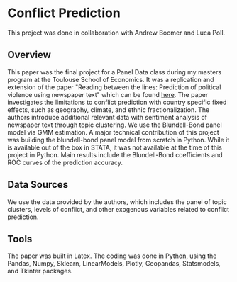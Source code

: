 # Conflict Prediction

This project was done in collaboration with Andrew Boomer and Luca Poll.

## Overview
This paper was the final project for a Panel Data class during my masters program at the Toulouse School of Economics. It was a replication and extension of the paper "Reading between the lines: Prediction of political violence using newspaper text" which can be found [here](https://www.repository.cam.ac.uk/bitstream/handle/1810/302412/mueller%20and%20rauh%202018.pdf?sequence=1). The paper investigates the limitations to conflict prediction with country specific fixed effects, such as geography, climate, and ethnic fractionalization. The authors introduce additional relevant data with sentiment analysis of newspaper text through topic clustering. We use the Blundell-Bond panel model via GMM estimation. A major technical contribution of this project was building the blundell-bond panel model from scratch in Python. While it is available out of the box in STATA, it was not available at the time of this project in Python. Main results include the Blundell-Bond coefficients and ROC curves of the prediction accuracy.

## Data Sources
We use the data provided by the authors, which includes the panel of topic clusters, levels of conflict, and other exogenous variables related to conflict prediction.

## Tools
The paper was built in Latex. The coding was done in Python, using the Pandas, Numpy, Sklearn, LinearModels, Plotly, Geopandas, Statsmodels, and Tkinter packages.

<!-- ## Getting Started

1. Unpack the zip folder in the directory you want to store the code in.
2. The code can be executed in two ways: 
    1. Use your editor of choice and run the script Main.py.
    2. Run Main.py straight from the terminal by first navigating to the code folder
    using 'cd yourchoiceofdirectory/mastercode/Code' and then executing the code by
    typing either 'python3 Main.py' or 'python Main.py' depending on your executable. 
    
    ![terminalrun](run_main.png)

### Prerequisites

* Python 3.8 needs to be installed on your machine in order to be able to execute the code.

* All additional libraries used will be installed automatically when executing the program.

## Code Execution

Executing Main.py prompts two selection windows. 
1. Choose what part of the code you want to run, either the regressions and ROC curves or
the descriptive plots. 
![selectpart](select_part.png)
2. Choose the source of the data download (for ease of use please selection option 'Download From Dropbox)
![selectdata](select_data.png)

This is all that has to be done. The console output will inform you about the progress and all results
will be stored in the 'Report' folder. -->
